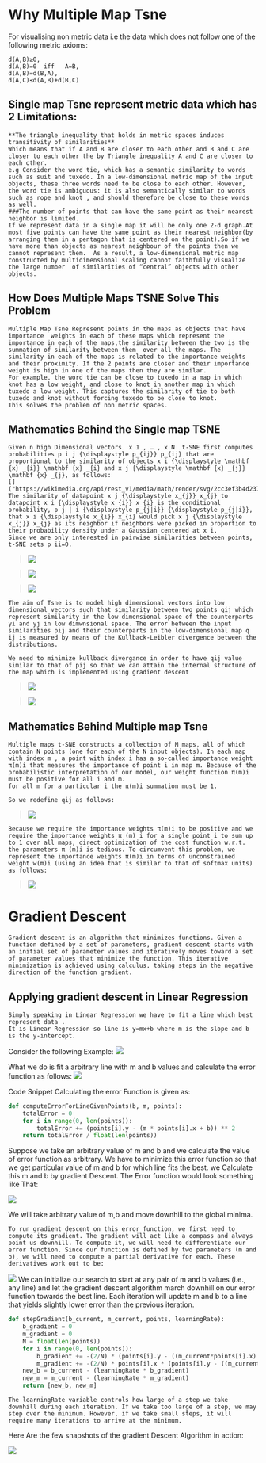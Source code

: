 # Why Multiple Map Tsne
For visualising non metric data i.e the data which does not follow one of the following metric axioms:
```
d(A,B)≥0,
d(A,B)=0  iff   A=B,
d(A,B)=d(B,A),
d(A,C)≤d(A,B)+d(B,C)
```
## Single map Tsne represent metric data which has 2 Limitations:
```
**The triangle inequality that holds in metric spaces induces transitivity of similarities**
Which means that if A and B are closer to each other and B and C are closer to each other the by Triangle inequality A and C are closer to each other.
e.g Consider the word tie, which has a semantic similarity to words such as suit and tuxedo. In a low-dimensional metric map of the input objects, these three words need to be close to each other. However, the word tie is ambiguous: it is also semantically similar to words such as rope and knot , and should therefore be close to these words as well.
###The number of points that can have the same point as their nearest neighbor is limited.
If we represent data in a single map it will be only one 2-d graph.At most five points can have the same point as their nearest neighbor(by arranging them in a pentagon that is centered on the point).So if we have more than objects as nearest neighbour of the points then we cannot represent them.  As a result, a low-dimensional metric map constructed by multidimensional scaling cannot faithfully visualize the large number  of similarities of “central” objects with other objects.
```
## How Does Multiple Maps TSNE Solve This Problem
```
Multiple Map Tsne Represent points in the maps as objects that have importance  weights in each of these maps which represent the importance in each of the maps,the similarity between the two is the summation of similarity between them  over all the maps. The similarity in each of the maps is related to the importance weights and their proximity. If the 2 points are closer and their importance weight is high in one of the maps then they are similar.
For example, the word tie can be close to tuxedo in a map in which knot has a low weight, and close to knot in another map in which tuxedo a low weight. This captures the similarity of tie to both tuxedo and knot without forcing tuxedo to be close to knot.
This solves the problem of non metric spaces.
```
## Mathematics Behind the Single map TSNE
```
Given n high Dimensional vectors  x 1 , … , x N  t-SNE first computes probabilities p i j {\displaystyle p_{ij}} p_{ij} that are proportional to the similarity of objects x i {\displaystyle \mathbf {x} _{i}} \mathbf {x} _{i} and x j {\displaystyle \mathbf {x} _{j}} \mathbf {x} _{j}, as follows:
[]("https://wikimedia.org/api/rest_v1/media/math/render/svg/2cc3ef3b4d237787cd82e5ef638d96d642a1e43d")
The similarity of datapoint x j {\displaystyle x_{j}} x_{j} to datapoint x i {\displaystyle x_{i}} x_{i} is the conditional probability, p j | i {\displaystyle p_{j|i}} {\displaystyle p_{j|i}}, that x i {\displaystyle x_{i}} x_{i} would pick x j {\displaystyle x_{j}} x_{j} as its neighbor if neighbors were picked in proportion to their probability density under a Gaussian centered at x i.
Since we are only interested in pairwise similarities between points, t-SNE sets p ii=0.
```
> ![](http://www.sciweavers.org/upload/Tex2Img_1503836598/render.png)

> ![](http://www.sciweavers.org/upload/Tex2Img_1503836873/render.png)

> ![](http://www.sciweavers.org/upload/Tex2Img_1503836941/render.png)
```
The aim of Tsne is to model high dimensional vectors into low dimensional vectors such that similarity between two points qij which represent similarity in the low dimensional space of the counterparts yi and yj in low dimwnsional space. The error between the input similarities pij and their counterparts in the low-dimensional map q ij is measured by means of the Kullback-Leibler divergence between the distributions.

We need to minimize kullback divergance in order to have qij value similar to that of pij so that we can attain the internal structure of the map which is implemented using gradient descent
```
> ![](http://www.sciweavers.org/upload/Tex2Img_1503832642/render.png)

> ![](http://www.sciweavers.org/upload/Tex2Img_1503837861/render.png)

## Mathematics Behind Multiple map Tsne
```
Multiple maps t-SNE constructs a collection of M maps, all of which contain N points (one for each of the N input objects). In each map with index m , a point with index i has a so-called importance weight π(m)i that measures the importance of point i in map m. Because of the probabilistic interpretation of our model, our weight function π(m)i must be positive for all i and m.
for all m for a particular i the π(m)i summation must be 1.

So we redefine qij as follows:
```

> ![](http://www.sciweavers.org/upload/Tex2Img_1503840704/render.png)
```
Because we require the importance weights π(m)i to be positive and we require the importance weights π (m) i for a single point i to sum up to 1 over all maps, direct optimization of the cost function w.r.t. the parameters π (m)i is tedious. To circumvent this problem, we represent the importance weights π(m)i in terms of unconstrained weight w(m)i (using an idea that is similar to that of softmax units) as follows:
```
> ![](http://www.sciweavers.org/upload/Tex2Img_1503841227/render.png)


# Gradient Descent
```
Gradient descent is an algorithm that minimizes functions. Given a function defined by a set of parameters, gradient descent starts with an initial set of parameter values and iteratively moves toward a set of parameter values that minimize the function. This iterative minimization is achieved using calculus, taking steps in the negative direction of the function gradient.
``` 
## Applying gradient descent in Linear Regression
```
Simply speaking in Linear Regression we have to fit a line which best represent data .
It is Linear Regression so line is y=mx+b where m is the slope and b is the y-intercept.
``` 
Consider the following Example:
![](https://spin.atomicobject.com/wp-content/uploads/points_for_linear_regression1.png)

What we do is fit a arbitrary line with m and b values and calculate the error function as follows:
![](http://www.sciweavers.org/upload/Tex2Img_1503843474/render.png)

Code Snippet Calculating the error Function is given as:
```python 
def computeErrorForLineGivenPoints(b, m, points):
    totalError = 0
    for i in range(0, len(points)):
        totalError += (points[i].y - (m * points[i].x + b)) ** 2
    return totalError / float(len(points))
```
Suppose we take an arbitrary value of m and b  and we calculate the value of error function as arbitrary. We have to minimize this error function so that we get particular value of m and b for which line fits the best. we Calculate this m and b by gradient Descent.
The Error function would look something like That:

![](https://spin.atomicobject.com/wp-content/uploads/gradient_descent_error_surface.png)

We will take arbitrary value of m,b and move downhill to the global minima.
```
To run gradient descent on this error function, we first need to compute its gradient. The gradient will act like a compass and always point us downhill. To compute it, we will need to differentiate our error function. Since our function is defined by two parameters (m and b), we will need to compute a partial derivative for each. These derivatives work out to be:
```
![](https://spin.atomicobject.com/wp-content/uploads/linear_regression_gradient1.png)
We can initialize our search to start at any pair of m and b values (i.e., any line) and let the gradient descent algorithm march downhill on our error function towards the best line. Each iteration will update m and b to a line that yields slightly lower error than the previous iteration.
```python
def stepGradient(b_current, m_current, points, learningRate):
    b_gradient = 0
    m_gradient = 0
    N = float(len(points))
    for i in range(0, len(points)):
        b_gradient += -(2/N) * (points[i].y - ((m_current*points[i].x) + b_current))
        m_gradient += -(2/N) * points[i].x * (points[i].y - ((m_current * points[i].x) + b_current))
    new_b = b_current - (learningRate * b_gradient)
    new_m = m_current - (learningRate * m_gradient)
    return [new_b, new_m]
```
```
The learningRate variable controls how large of a step we take downhill during each iteration. If we take too large of a step, we may step over the minimum. However, if we take small steps, it will require many iterations to arrive at the minimum.
```
Here Are the few snapshots of the gradient Descent Algorithm in action:



![](https://spin.atomicobject.com/wp-content/uploads/gradient_descent_search1.png)
